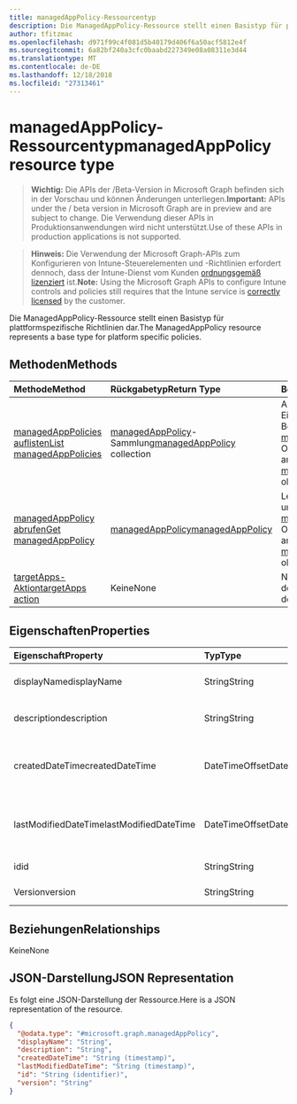 ```yaml
---
title: managedAppPolicy-Ressourcentyp
description: Die ManagedAppPolicy-Ressource stellt einen Basistyp für plattformspezifische Richtlinien dar.
author: tfitzmac
ms.openlocfilehash: d971f99c4f081d5b40179d406f6a50acf5812e4f
ms.sourcegitcommit: 6a82bf240a3cfc0baabd227349e08a08311e3d44
ms.translationtype: MT
ms.contentlocale: de-DE
ms.lasthandoff: 12/18/2018
ms.locfileid: "27313461"
---
```

# <a name="managedapppolicy-resource-type"></a><span data-ttu-id="9f4db-103">managedAppPolicy-Ressourcentyp</span><span class="sxs-lookup"><span data-stu-id="9f4db-103">managedAppPolicy resource type</span></span>

> <span data-ttu-id="9f4db-104">**Wichtig:** Die APIs der /Beta-Version in Microsoft Graph befinden sich in der Vorschau und können Änderungen unterliegen.</span><span class="sxs-lookup"><span data-stu-id="9f4db-104">**Important:** APIs under the / beta version in Microsoft Graph are in preview and are subject to change.</span></span> <span data-ttu-id="9f4db-105">Die Verwendung dieser APIs in Produktionsanwendungen wird nicht unterstützt.</span><span class="sxs-lookup"><span data-stu-id="9f4db-105">Use of these APIs in production applications is not supported.</span></span>

> <span data-ttu-id="9f4db-106">**Hinweis:** Die Verwendung der Microsoft Graph-APIs zum Konfigurieren von Intune-Steuerelementen und -Richtlinien erfordert dennoch, dass der Intune-Dienst vom Kunden [ordnungsgemäß lizenziert](https://go.microsoft.com/fwlink/?linkid=839381) ist.</span><span class="sxs-lookup"><span data-stu-id="9f4db-106">**Note:** Using the Microsoft Graph APIs to configure Intune controls and policies still requires that the Intune service is [correctly licensed](https://go.microsoft.com/fwlink/?linkid=839381) by the customer.</span></span>

<span data-ttu-id="9f4db-107">Die ManagedAppPolicy-Ressource stellt einen Basistyp für plattformspezifische Richtlinien dar.</span><span class="sxs-lookup"><span data-stu-id="9f4db-107">The ManagedAppPolicy resource represents a base type for platform specific policies.</span></span>
## <a name="methods"></a><span data-ttu-id="9f4db-108">Methoden</span><span class="sxs-lookup"><span data-stu-id="9f4db-108">Methods</span></span>
|<span data-ttu-id="9f4db-109">Methode</span><span class="sxs-lookup"><span data-stu-id="9f4db-109">Method</span></span>|<span data-ttu-id="9f4db-110">Rückgabetyp</span><span class="sxs-lookup"><span data-stu-id="9f4db-110">Return Type</span></span>|<span data-ttu-id="9f4db-111">Beschreibung</span><span class="sxs-lookup"><span data-stu-id="9f4db-111">Description</span></span>|
|:---|:---|:---|
|[<span data-ttu-id="9f4db-112">managedAppPolicies auflisten</span><span class="sxs-lookup"><span data-stu-id="9f4db-112">List managedAppPolicies</span></span>](../api/intune-mam-managedapppolicy-list.md)|<span data-ttu-id="9f4db-113">[managedAppPolicy](../resources/intune-mam-managedapppolicy.md)-Sammlung</span><span class="sxs-lookup"><span data-stu-id="9f4db-113">[managedAppPolicy](../resources/intune-mam-managedapppolicy.md) collection</span></span>|<span data-ttu-id="9f4db-114">Auflisten von Eigenschaften und Beziehungen der [managedAppPolicy](../resources/intune-mam-managedapppolicy.md)-Objekte.</span><span class="sxs-lookup"><span data-stu-id="9f4db-114">List properties and relationships of the [managedAppPolicy](../resources/intune-mam-managedapppolicy.md) objects.</span></span>|
|[<span data-ttu-id="9f4db-115">managedAppPolicy abrufen</span><span class="sxs-lookup"><span data-stu-id="9f4db-115">Get managedAppPolicy</span></span>](../api/intune-mam-managedapppolicy-get.md)|[<span data-ttu-id="9f4db-116">managedAppPolicy</span><span class="sxs-lookup"><span data-stu-id="9f4db-116">managedAppPolicy</span></span>](../resources/intune-mam-managedapppolicy.md)|<span data-ttu-id="9f4db-117">Lesen von Eigenschaften und Beziehungen des [managedAppPolicy](../resources/intune-mam-managedapppolicy.md)-Objekts.</span><span class="sxs-lookup"><span data-stu-id="9f4db-117">Read properties and relationships of the [managedAppPolicy](../resources/intune-mam-managedapppolicy.md) object.</span></span>|
|[<span data-ttu-id="9f4db-118">targetApps-Aktion</span><span class="sxs-lookup"><span data-stu-id="9f4db-118">targetApps action</span></span>](../api/intune-mam-managedapppolicy-targetapps.md)|<span data-ttu-id="9f4db-119">Keine</span><span class="sxs-lookup"><span data-stu-id="9f4db-119">None</span></span>|<span data-ttu-id="9f4db-120">Noch nicht dokumentiert</span><span class="sxs-lookup"><span data-stu-id="9f4db-120">Not yet documented</span></span>|

## <a name="properties"></a><span data-ttu-id="9f4db-121">Eigenschaften</span><span class="sxs-lookup"><span data-stu-id="9f4db-121">Properties</span></span>
|<span data-ttu-id="9f4db-122">Eigenschaft</span><span class="sxs-lookup"><span data-stu-id="9f4db-122">Property</span></span>|<span data-ttu-id="9f4db-123">Typ</span><span class="sxs-lookup"><span data-stu-id="9f4db-123">Type</span></span>|<span data-ttu-id="9f4db-124">Beschreibung</span><span class="sxs-lookup"><span data-stu-id="9f4db-124">Description</span></span>|
|:---|:---|:---|
|<span data-ttu-id="9f4db-125">displayName</span><span class="sxs-lookup"><span data-stu-id="9f4db-125">displayName</span></span>|<span data-ttu-id="9f4db-126">String</span><span class="sxs-lookup"><span data-stu-id="9f4db-126">String</span></span>|<span data-ttu-id="9f4db-127">Anzeigename der Richtlinie</span><span class="sxs-lookup"><span data-stu-id="9f4db-127">Policy display name.</span></span>|
|<span data-ttu-id="9f4db-128">description</span><span class="sxs-lookup"><span data-stu-id="9f4db-128">description</span></span>|<span data-ttu-id="9f4db-129">String</span><span class="sxs-lookup"><span data-stu-id="9f4db-129">String</span></span>|<span data-ttu-id="9f4db-130">Beschreibung der Richtlinie</span><span class="sxs-lookup"><span data-stu-id="9f4db-130">The policy's description.</span></span>|
|<span data-ttu-id="9f4db-131">createdDateTime</span><span class="sxs-lookup"><span data-stu-id="9f4db-131">createdDateTime</span></span>|<span data-ttu-id="9f4db-132">DateTimeOffset</span><span class="sxs-lookup"><span data-stu-id="9f4db-132">DateTimeOffset</span></span>|<span data-ttu-id="9f4db-133">Das Datum und die Uhrzeit der Erstellung der Richtlinie.</span><span class="sxs-lookup"><span data-stu-id="9f4db-133">The date and time the policy was created.</span></span>|
|<span data-ttu-id="9f4db-134">lastModifiedDateTime</span><span class="sxs-lookup"><span data-stu-id="9f4db-134">lastModifiedDateTime</span></span>|<span data-ttu-id="9f4db-135">DateTimeOffset</span><span class="sxs-lookup"><span data-stu-id="9f4db-135">DateTimeOffset</span></span>|<span data-ttu-id="9f4db-136">Das Datum und die Uhrzeit der letzten Änderung der Richtlinie.</span><span class="sxs-lookup"><span data-stu-id="9f4db-136">Last time the policy was modified.</span></span>|
|<span data-ttu-id="9f4db-137">id</span><span class="sxs-lookup"><span data-stu-id="9f4db-137">id</span></span>|<span data-ttu-id="9f4db-138">String</span><span class="sxs-lookup"><span data-stu-id="9f4db-138">String</span></span>|<span data-ttu-id="9f4db-139">Schlüssel der Entität</span><span class="sxs-lookup"><span data-stu-id="9f4db-139">Key of the entity.</span></span>|
|<span data-ttu-id="9f4db-140">Version</span><span class="sxs-lookup"><span data-stu-id="9f4db-140">version</span></span>|<span data-ttu-id="9f4db-141">String</span><span class="sxs-lookup"><span data-stu-id="9f4db-141">String</span></span>|<span data-ttu-id="9f4db-142">Version der Entität</span><span class="sxs-lookup"><span data-stu-id="9f4db-142">Version of the entity.</span></span>|

## <a name="relationships"></a><span data-ttu-id="9f4db-143">Beziehungen</span><span class="sxs-lookup"><span data-stu-id="9f4db-143">Relationships</span></span>
<span data-ttu-id="9f4db-144">Keine</span><span class="sxs-lookup"><span data-stu-id="9f4db-144">None</span></span>
## <a name="json-representation"></a><span data-ttu-id="9f4db-145">JSON-Darstellung</span><span class="sxs-lookup"><span data-stu-id="9f4db-145">JSON Representation</span></span>
<span data-ttu-id="9f4db-146">Es folgt eine JSON-Darstellung der Ressource.</span><span class="sxs-lookup"><span data-stu-id="9f4db-146">Here is a JSON representation of the resource.</span></span>
<!-- {
  "blockType": "resource",
  "keyProperty": "id",
  "@odata.type": "microsoft.graph.managedAppPolicy"
}
-->
``` json
{
  "@odata.type": "#microsoft.graph.managedAppPolicy",
  "displayName": "String",
  "description": "String",
  "createdDateTime": "String (timestamp)",
  "lastModifiedDateTime": "String (timestamp)",
  "id": "String (identifier)",
  "version": "String"
}
```





